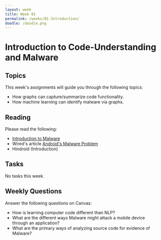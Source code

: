 ```yaml
---
layout: week
title: Week 01
permalink: /weeks/01-Introduction/
doodle: /doodle.png
---
```


# Introduction to Code-Understanding and Malware

## Topics

This week's assignments will guide you through the following topics:
* How graphs can capture/summarize code functionality.
* How machine learning can identify malware via graphs.

## Reading

Please read the following:
* [Introduction to Malware](https://www.greycampus.com/blog/information-security/introduction-to-malware-definition-attacks-types-and-analysis)
* Wired's article [Android's Malware Problem](https://www.wired.com/story/android-malware-app-defense-alliance/)
* Hindroid (Introduction)

## Tasks

No tasks this week.

## Weekly Questions

Answer the following questions on Canvas:

* How is learning computer code different than NLP?
* What are the different ways Malware might attack a mobile device
  through an application?
* What are the primary ways of analyzing source code for evidence of Malware?

